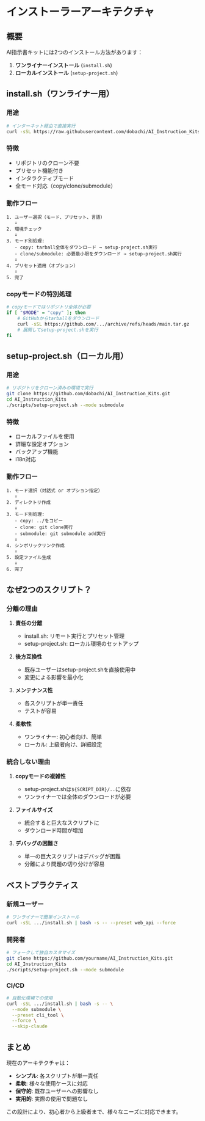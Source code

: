 # インストーラーアーキテクチャ

## 概要

AI指示書キットには2つのインストール方法があります：

1. **ワンライナーインストール** (`install.sh`)
2. **ローカルインストール** (`setup-project.sh`)

## install.sh（ワンライナー用）

### 用途
```bash
# インターネット経由で直接実行
curl -sSL https://raw.githubusercontent.com/dobachi/AI_Instruction_Kits/main/scripts/install.sh | bash
```

### 特徴
- リポジトリのクローン不要
- プリセット機能付き
- インタラクティブモード
- 全モード対応（copy/clone/submodule）

### 動作フロー
```
1. ユーザー選択（モード、プリセット、言語）
   ↓
2. 環境チェック
   ↓
3. モード別処理:
   - copy: tarball全体をダウンロード → setup-project.sh実行
   - clone/submodule: 必要最小限をダウンロード → setup-project.sh実行
   ↓
4. プリセット適用（オプション）
   ↓
5. 完了
```

### copyモードの特別処理
```bash
# copyモードではリポジトリ全体が必要
if [ "$MODE" = "copy" ]; then
    # GitHubからtarballをダウンロード
    curl -sSL https://github.com/.../archive/refs/heads/main.tar.gz
    # 展開してsetup-project.shを実行
fi
```

## setup-project.sh（ローカル用）

### 用途
```bash
# リポジトリをクローン済みの環境で実行
git clone https://github.com/dobachi/AI_Instruction_Kits.git
cd AI_Instruction_Kits
./scripts/setup-project.sh --mode submodule
```

### 特徴
- ローカルファイルを使用
- 詳細な設定オプション
- バックアップ機能
- i18n対応

### 動作フロー
```
1. モード選択（対話式 or オプション指定）
   ↓
2. ディレクトリ作成
   ↓
3. モード別処理:
   - copy: ../をコピー
   - clone: git clone実行
   - submodule: git submodule add実行
   ↓
4. シンボリックリンク作成
   ↓
5. 設定ファイル生成
   ↓
6. 完了
```

## なぜ2つのスクリプト？

### 分離の理由

1. **責任の分離**
   - install.sh: リモート実行とプリセット管理
   - setup-project.sh: ローカル環境のセットアップ

2. **後方互換性**
   - 既存ユーザーはsetup-project.shを直接使用中
   - 変更による影響を最小化

3. **メンテナンス性**
   - 各スクリプトが単一責任
   - テストが容易

4. **柔軟性**
   - ワンライナー: 初心者向け、簡単
   - ローカル: 上級者向け、詳細設定

### 統合しない理由

1. **copyモードの複雑性**
   - setup-project.shは`${SCRIPT_DIR}/..`に依存
   - ワンライナーでは全体のダウンロードが必要

2. **ファイルサイズ**
   - 統合すると巨大なスクリプトに
   - ダウンロード時間が増加

3. **デバッグの困難さ**
   - 単一の巨大スクリプトはデバッグが困難
   - 分離により問題の切り分けが容易

## ベストプラクティス

### 新規ユーザー
```bash
# ワンライナーで簡単インストール
curl -sSL .../install.sh | bash -s -- --preset web_api --force
```

### 開発者
```bash
# フォークして独自カスタマイズ
git clone https://github.com/yourname/AI_Instruction_Kits.git
cd AI_Instruction_Kits
./scripts/setup-project.sh --mode submodule
```

### CI/CD
```bash
# 自動化環境での使用
curl -sSL .../install.sh | bash -s -- \
  --mode submodule \
  --preset cli_tool \
  --force \
  --skip-claude
```

## まとめ

現在のアーキテクチャは：
- **シンプル**: 各スクリプトが単一責任
- **柔軟**: 様々な使用ケースに対応
- **保守的**: 既存ユーザーへの影響なし
- **実用的**: 実際の使用で問題なし

この設計により、初心者から上級者まで、様々なニーズに対応できます。